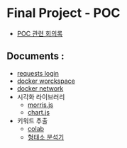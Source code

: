# Final Project - POC

- [POC 관련 회의록](https://laced-garlic-bbb.notion.site/0716-149f48b14c184756b826eaf1b19f2995)
## Documents :

- [requests login](./login/login.ipynb)
- [docker worckspace](./dockerPOC/docker.ipynb)
- [docker network](./docker_net_test/docker_network.ipynb)
- 시각화 라이브러리
    - [morris.js](https://laced-garlic-bbb.notion.site/morris-js-23b175f18d40432994c246785a25139d)
    - [chart.js](https://laced-garlic-bbb.notion.site/chart-js-729f3dddb96c49d99e533aa591983c67)
- 키워드 추출
    - [colab](https://colab.research.google.com/drive/1bQGisF8OaFcYYRrYL-CEY8HLWbQTBjiw?usp=sharing)
    - [형태소 분석기](https://laced-garlic-bbb.notion.site/POC-summary-de6ff4f04313415b94ae298180e40b0c)